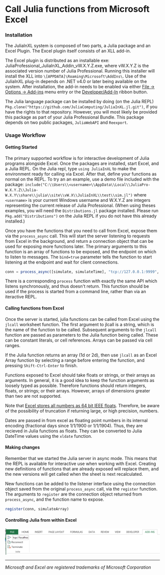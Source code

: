 # Call Julia functions from Microsoft Excel

### Installation

The JuliaInXL system is composed of two parts, a Julia package and an Excel Plugin. The Excel plugin itself consists of an XLL add-in. 

The Excel plugin is distributed as an installable exe: JuliaProfessional_JuliaInXL_Addin_vW.X.Y.Z.exe, where vW.X.Y.Z is the associated version number of Julia Professional.  Running this installer will install the XLL into `\[APPDATA]\Roaming\Microsoft\AddIns\`.  Use of the JuliaInXL plug-in depends on .NET v4.0 or later being available on the system.  After installation, the add-in needs to be enabled via either [File -> Options -> Add-ins](https://support.office.com/en-us/article/View-manage-and-install-add-ins-in-Office-programs-16278816-1948-4028-91E5-76DCA5380F8D) menu entry or the [Developer/Add-In](https://msdn.microsoft.com/en-us/library/bb608625.aspx) ribbon button.

The Julia language package can be installed by doing (on the Julia REPL) `Pkg.clone("https://github.com/JuliaComputing/JuliaInXL.jl.git")`, if you have the rights to that repository.  However, you will most likely be provided this package as part of your Julia Professional Bundle. This package depends on two public packages, `JuliaWebAPI` and `Reexport`. 

### Usage Workflow

#### Getting Started
The primary supported workflow is for interactive development of Julia programs alongside Excel. Once the packages are installed, start Excel, and a Julia REPL. On the Julia repl, type `using JuliaInXL` to make the environment ready for calling via Excel. After that, define your functions as normal on the REPL. To try an an example, use a demo file included with the package: `include("C:\\Users\\<username>\\AppData\\Local\\JuliaPro-W.X.Y.Z\\Julia-W.X.Y\\share\\julia\\site\\vW.X\\JuliaInXL\\test\\sim.jl")` where `<username>` is your current Windows username and W.X.Y.Z are integers representing the current release of Julia Professional. (When using theses examples, you will need the `Distributions.jl` package installed. Please run `Pkg.add("Distributions")` on the Julia REPL if you do not have this already installed.)

Once you have the functions that you need to call from Excel, expose them via the `process_async` call. This will start the server listening to requests from Excel in the background, and return a connection object that can be used for exposing more functions later. The primary arguments to this function is an array of functions to be exposed, and the endpoint on which to listen to messages. The `bind=true` parameter tells the function to start listening at the endpoint and wait for client connections. 

```julia
conn = process_async([simulate, simulateTime], "tcp://127.0.0.1:9999", bind=true)
```

There is a corresponding `process` function with exactly the same API which listens synchronously, and thus doesn't return. This function should be used if the process is started from a command line, rather than via an iteractive REPL. 

#### Calling functions from Excel

Once the server is started, julia functions can be called from Excel using the `jlcall` worksheet function. The first argument to jlcall is a string, which is the name of the function to be called. Subsequent arguments to the `jlcall` function are passed as parameters to the Julia function being called. These can be constant literals, or cell references. Arrays can be passed via cell ranges. 

If the Julia function returns an array (1d or 2d), then use `jlcall` as an Excel Array function by selecting a range before entering the function, and pressing `Shift-Ctrl-Enter` to finish.

Functions exposed to Excel should take floats or strings, or their arrays as arguments. In general, it is a good idea to keep the function arguments as loosely typed as possible. Therefore functions should return integers, floats, or strings; or their arrays. However, arrays of dimensions greater than two are not supported. 

Note that [Excel stores all numbers as 64 bit IEEE floats](https://support.microsoft.com/en-us/kb/78113). Therefore, be aware of the possibility of truncation if returning large, or high precision, numbers. 

Dates are passed in from excel as floating point numbers in its internal encoding (fractional days since 1/1/1900 or 1/1/1904). Thus, they are recieved in Julia functions as floats. They can be converted to Julia DateTime values using the `xldate` function. 

#### Making changes

Remember that we started the Julia server in async mode. This means that the REPL is available for interactive use when working with Excel. Creating new definitions of functions that are already exposed will replace them, and the new versions will get called when the sheet is next recalculated. 

New functions can be added to the listener interface using the connection object saved from the original `process_async` call, via the `register` function. The arguments to `register` are the connection object returned from `process_async`, and the function name to expose. 

```julia
register(conn, simulateArray)
```
#### Controlling Julia from within Excel
![Ribbon](https://raw.githubusercontent.com/JuliaComputing/JuliaInXL/master/docs/addin-ribbon.png?token=AAXIJjVyMx7f5eYINZh9p0OAMleG68Luks5WmFXAwA%3D%3D)

----
_Microsoft and Excel are registered trademarks of Microsoft Corporation_
